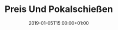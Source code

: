 ---
title: "Preis Und Pokalschießen"
publishdate: 2017-09-30
date: 2019-01-05T15:00:00+01:00
location: gleis
draft: false
outputs:
- html
- calendar
---